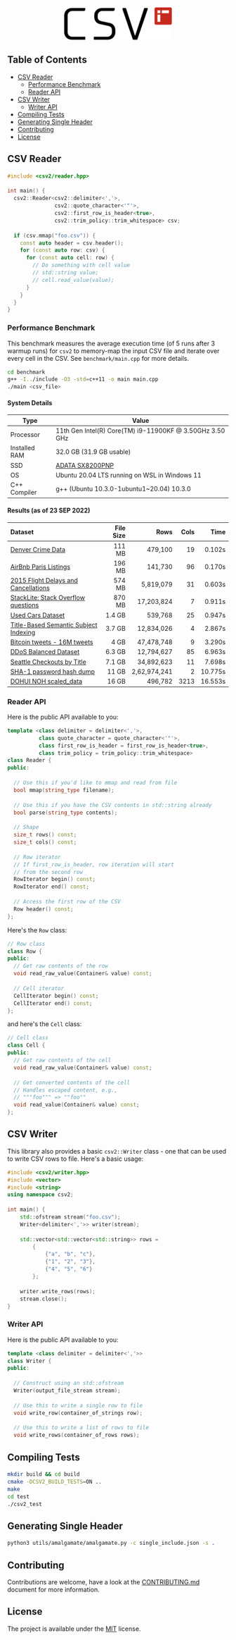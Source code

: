 <p align="center">
  <img height="75" src="img/logo.png" alt="csv2"/>
</p>

## Table of Contents

* [CSV Reader](#csv-reader)
    * [Performance Benchmark](#performance-benchmark)
    * [Reader API](#reader-api)
* [CSV Writer](#csv-writer)
    * [Writer API](#writer-api)
* [Compiling Tests](#compiling-tests)
* [Generating Single Header](#generating-single-header)
* [Contributing](#contributing)
* [License](#license)

## CSV Reader

```cpp
#include <csv2/reader.hpp>

int main() {
  csv2::Reader<csv2::delimiter<','>, 
               csv2::quote_character<'"'>, 
               csv2::first_row_is_header<true>,
               csv2::trim_policy::trim_whitespace> csv;
               
  if (csv.mmap("foo.csv")) {
    const auto header = csv.header();
    for (const auto row: csv) {
      for (const auto cell: row) {
        // Do something with cell value
        // std::string value;
        // cell.read_value(value);
      }
    }
  }
}
```

### Performance Benchmark

This benchmark measures the average execution time (of 5 runs after 3 warmup runs) for `csv2` to memory-map the input
CSV file and iterate over every cell in the CSV. See `benchmark/main.cpp` for more details.

```bash
cd benchmark
g++ -I../include -O3 -std=c++11 -o main main.cpp
./main <csv_file>
```

#### System Details

| Type          | Value                                                                                                     |
|---------------|-----------------------------------------------------------------------------------------------------------|
| Processor     | 11th Gen Intel(R) Core(TM) i9-11900KF @ 3.50GHz   3.50 GHz                                                |
| Installed RAM | 32.0 GB (31.9 GB usable)                                                                                  |
| SSD           | [ADATA SX8200PNP](https://www.adata.com/upload/downloadfile/Datasheet_XPG%20SX8200%20Pro_EN_20181017.pdf) |
| OS            | Ubuntu 20.04 LTS running on WSL in Windows 11                                                             |
| C++ Compiler  | g++ (Ubuntu 10.3.0-1ubuntu1~20.04) 10.3.0                                                                 |

#### Results (as of 23 SEP 2022)

| Dataset                                                                                                     | File Size |         Rows | Cols |    Time |
|:------------------------------------------------------------------------------------------------------------|----------:|-------------:|-----:|--------:|
| [Denver Crime Data](https://www.kaggle.com/paultimothymooney/denver-crime-data)                             |    111 MB |      479,100 |   19 |  0.102s |
| [AirBnb Paris Listings](https://www.kaggle.com/juliatb/airbnb-paris)                                        |    196 MB |      141,730 |   96 |  0.170s |
| [2015 Flight Delays and Cancellations](https://www.kaggle.com/usdot/flight-delays)                          |    574 MB |    5,819,079 |   31 |  0.603s |
| [StackLite: Stack Overflow questions](https://www.kaggle.com/stackoverflow/stacklite)                       |    870 MB |   17,203,824 |    7 |  0.911s |
| [Used Cars Dataset](https://www.kaggle.com/austinreese/craigslist-carstrucks-data)                          |    1.4 GB |      539,768 |   25 |  0.947s |
| [Title-Based Semantic Subject Indexing](https://www.kaggle.com/hsrobo/titlebased-semantic-subject-indexing) |    3.7 GB |   12,834,026 |    4 |  2.867s |
| [Bitcoin tweets - 16M tweets](https://www.kaggle.com/alaix14/bitcoin-tweets-20160101-to-20190329)           |      4 GB |   47,478,748 |    9 |  3.290s |
| [DDoS Balanced Dataset](https://www.kaggle.com/devendra416/ddos-datasets)                                   |    6.3 GB |   12,794,627 |   85 |  6.963s |
| [Seattle Checkouts by Title](https://www.kaggle.com/city-of-seattle/seattle-checkouts-by-title)             |    7.1 GB |   34,892,623 |   11 |  7.698s |
| [SHA-1 password hash dump](https://www.kaggle.com/urvishramaiya/have-i-been-pwnd)                           |     11 GB | 2,62,974,241 |    2 | 10.775s |
| [DOHUI NOH scaled_data](https://www.kaggle.com/seaa0612/scaled-data)                                        |     16 GB |      496,782 | 3213 | 16.553s |

### Reader API

Here is the public API available to you:

```cpp
template <class delimiter = delimiter<','>, 
          class quote_character = quote_character<'"'>,
          class first_row_is_header = first_row_is_header<true>,
          class trim_policy = trim_policy::trim_whitespace>
class Reader {
public:
  
  // Use this if you'd like to mmap and read from file
  bool mmap(string_type filename);

  // Use this if you have the CSV contents in std::string already
  bool parse(string_type contents);

  // Shape
  size_t rows() const;
  size_t cols() const;
  
  // Row iterator
  // If first_row_is_header, row iteration will start
  // from the second row
  RowIterator begin() const;
  RowIterator end() const;

  // Access the first row of the CSV
  Row header() const;
};
```

Here's the `Row` class:

```cpp
// Row class
class Row {
public:
  // Get raw contents of the row
  void read_raw_value(Container& value) const;
  
  // Cell iterator
  CellIterator begin() const;
  CellIterator end() const;
};
```

and here's the `Cell` class:

```cpp
// Cell class
class Cell {
public:
  // Get raw contents of the cell
  void read_raw_value(Container& value) const;
  
  // Get converted contents of the cell
  // Handles escaped content, e.g., 
  // """foo""" => ""foo""
  void read_value(Container& value) const;
};
```

## CSV Writer

This library also provides a basic `csv2::Writer` class - one that can be used to write CSV rows to file. Here's a basic
usage:

```cpp
#include <csv2/writer.hpp>
#include <vector>
#include <string>
using namespace csv2;

int main() {
    std::ofstream stream("foo.csv");
    Writer<delimiter<','>> writer(stream);

    std::vector<std::vector<std::string>> rows = 
        {
            {"a", "b", "c"},
            {"1", "2", "3"},
            {"4", "5", "6"}
        };

    writer.write_rows(rows);
    stream.close();
}
```

### Writer API

Here is the public API available to you:

```cpp
template <class delimiter = delimiter<','>>
class Writer {
public:
  
  // Construct using an std::ofstream
  Writer(output_file_stream stream);

  // Use this to write a single row to file
  void write_row(container_of_strings row);

  // Use this to write a list of rows to file
  void write_rows(container_of_rows rows);
```

## Compiling Tests

```bash
mkdir build && cd build
cmake -DCSV2_BUILD_TESTS=ON ..
make
cd test
./csv2_test
```

## Generating Single Header

```bash
python3 utils/amalgamate/amalgamate.py -c single_include.json -s .
```

## Contributing

Contributions are welcome, have a look at the [CONTRIBUTING.md](CONTRIBUTING.md) document for more information.

## License

The project is available under the [MIT](https://opensource.org/licenses/MIT) license.
